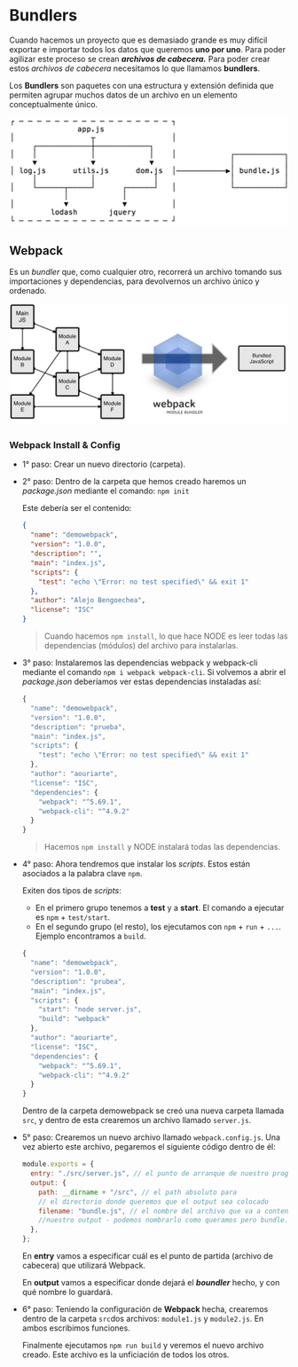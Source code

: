 # Bundlers

Cuando hacemos un proyecto que es demasiado grande es muy difícil exportar e importar todos los datos que queremos **uno por uno**. Para poder agilizar este proceso se crean **_archivos de cabecera._** Para poder crear estos _archivos de cabecera_ necesitamos lo que llamamos **bundlers**.

Los **Bundlers** son paquetes con una estructura y extensión definida que permiten agrupar muchos datos de un archivo en un elemento conceptualmente único.

![bundlers](../Images/bundlers.png)

## Webpack

Es un _bundler_ que, como cualquier otro, recorrerá un archivo tomando sus importaciones y dependencias, para devolvernos un archivo único y ordenado.

![webpack](../Images/webpack.png)

### Webpack Install & Config

- 1° paso: Crear un nuevo directorio (carpeta).
- 2° paso: Dentro de la carpeta que hemos creado haremos un _package.json_ mediante el comando: `npm init`

  Este debería ser el contenido:

  ```json
  {
    "name": "demowebpack",
    "version": "1.0.0",
    "description": "",
    "main": "index.js",
    "scripts": {
      "test": "echo \"Error: no test specified\" && exit 1"
    },
    "author": "Alejo Bengoechea",
    "license": "ISC"
  }
  ```

  > Cuando hacemos `npm install`, lo que hace NODE es leer todas las dependencias (módulos) del archivo para instalarlas.

- 3° paso: Instalaremos las dependencias webpack y webpack-cli mediante el comando `npm i webpack webpack-cli`. Si volvemos a abrir el _package.json_ deberíamos ver estas dependencias instaladas así:

  ```js
  {
    "name": "demowebpack",
    "version": "1.0.0",
    "description": "prueba",
    "main": "index.js",
    "scripts": {
      "test": "echo \"Error: no test specified\" && exit 1"
    },
    "author": "aouriarte",
    "license": "ISC",
    "dependencies": {
      "webpack": "^5.69.1",
      "webpack-cli": "^4.9.2"
    }
  }
  ```

  > Hacemos `npm install` y NODE instalará todas las dependencias.

- 4° paso: Ahora tendremos que instalar los _scripts_. Estos están asociados a la palabra clave `npm`.

  Exiten dos tipos de _scripts_:

  - En el primero grupo tenemos a **test** y a **start**. El comando a ejecutar es `npm` + `test/start`.
  - En el segundo grupo (el resto), los ejecutamos con `npm` + `run` + `...`. Ejemplo encontramos a `build`.

  ```js
  {
    "name": "demowebpack",
    "version": "1.0.0",
    "description": "prubea",
    "main": "index.js",
    "scripts": {
      "start": "node server.js",
      "build": "webpack"
    },
    "author": "aouriarte",
    "license": "ISC",
    "dependencies": {
      "webpack": "^5.69.1",
      "webpack-cli": "^4.9.2"
    }
  }
  ```

  Dentro de la carpeta demowebpack se creó una nueva carpeta llamada `src`, y dentro de esta crearemos un archivo llamado `server.js`.

- 5° paso: Crearemos un nuevo archivo llamado `webpack.config.js`. Una vez abierto este archivo, pegaremos el siguiente código dentro de él:

  ```js
  module.exports = {
    entry: "./src/server.js", // el punto de arranque de nuestro programa
    output: {
      path: __dirname + "/src", // el path absoluto para
      // el directorio donde queremos que el output sea colocado
      filename: "bundle.js", // el nombre del archivo que va a contener
      //nuestro output - podemos nombrarlo como queramos pero bundle.js es lo típico
    },
  };
  ```

  En **entry** vamos a especificar cuál es el punto de partida (archivo de cabecera) que utilizará Webpack.

  En **output** vamos a especificar donde dejará el **_boundler_** hecho, y con qué nombre lo guardará.

- 6° paso: Teniendo la configuración de **Webpack** hecha, crearemos dentro de la carpeta `src`dos archivos: `module1.js` y `module2.js`. En ambos escribimos funciones.

  Finalmente ejecutamos `npm run build` y veremos el nuevo archivo creado. Este archivo es la unficiación de todos los otros.
